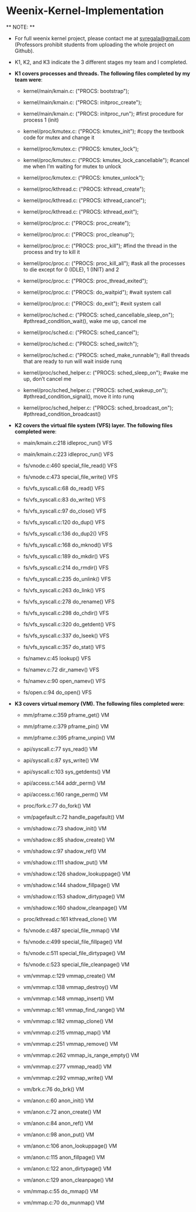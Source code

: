 # Weenix-Kernel-Implementation
 
 ** NOTE: **
 - For full weenix kernel project, please contact me at svregala@gmail.com (Professors prohibit students from uploading the whole project on Github).

- K1, K2, and K3 indicate the 3 different stages my team and I completed.
- **K1 covers processes and threads. The following files completed by my team were**: 
   - kernel/main/kmain.c: ("PROCS: bootstrap");
   - kernel/main/kmain.c: ("PROCS: initproc_create");
   - kernel/main/kmain.c: ("PROCS: initproc_run"); #first procedure for process 1 (init)

   - kernel/proc/kmutex.c: ("PROCS: kmutex_init"); #copy the textbook code for mutex and change it
   - kernel/proc/kmutex.c: ("PROCS: kmutex_lock");
   - kernel/proc/kmutex.c: ("PROCS: kmutex_lock_cancellable"); #cancel me when I’m waiting for mutex to unlock
   - kernel/proc/kmutex.c: ("PROCS: kmutex_unlock");

   - kernel/proc/kthread.c: ("PROCS: kthread_create");
   - kernel/proc/kthread.c: ("PROCS: kthread_cancel");
   - kernel/proc/kthread.c: ("PROCS: kthread_exit");

   - kernel/proc/proc.c: ("PROCS: proc_create");
   - kernel/proc/proc.c: ("PROCS: proc_cleanup");
   - kernel/proc/proc.c: ("PROCS: proc_kill"); #find the thread in the process and try to kill it
   - kernel/proc/proc.c: ("PROCS: proc_kill_all"); #ask all the processes to die except for 0 (IDLE), 1 (INIT) and 2
   - kernel/proc/proc.c: ("PROCS: proc_thread_exited");
   - kernel/proc/proc.c: ("PROCS: do_waitpid"); #wait system call
   - kernel/proc/proc.c: ("PROCS: do_exit"); #exit system call

   - kernel/proc/sched.c: ("PROCS: sched_cancellable_sleep_on"); #pthread_condition_wait(), wake me up, cancel me
   - kernel/proc/sched.c: ("PROCS: sched_cancel");
   - kernel/proc/sched.c: ("PROCS: sched_switch");
   - kernel/proc/sched.c: ("PROCS: sched_make_runnable"); #all threads that are ready to run will wait inside runq

   - kernel/proc/sched_helper.c: ("PROCS: sched_sleep_on"); #wake me up, don’t cancel me
   - kernel/proc/sched_helper.c: ("PROCS: sched_wakeup_on"); #pthread_condition_signal(), move it into runq
   - kernel/proc/sched_helper.c: ("PROCS: sched_broadcast_on"); #pthread_condition_broadcast()


- **K2 covers the virtual file system (VFS) layer. The following files completed were**:
   - main/kmain.c:218	 idleproc_run() 	VFS 
   - main/kmain.c:223	 idleproc_run() 	VFS 
   
   - fs/vnode.c:460		special_file_read() 	VFS
   - fs/vnode.c:473 	special_file_write() 	VFS
   
   - fs/vfs_syscall.c:68	 do_read() 		VFS 
   - fs/vfs_syscall.c:83	 do_write() 		VFS
   - fs/vfs_syscall.c:97 	do_close() 		VFS 
   - fs/vfs_syscall.c:120 	do_dup()		 VFS 
   - fs/vfs_syscall.c:136 	do_dup2()		 VFS 
   - fs/vfs_syscall.c:168 	do_mknod() 		VFS 
   - fs/vfs_syscall.c:189 	do_mkdir() 		VFS 
   - fs/vfs_syscall.c:214 	do_rmdir() 		VFS 
   - fs/vfs_syscall.c:235 	do_unlink() 		VFS
   - fs/vfs_syscall.c:263 	do_link() 		VFS
   - fs/vfs_syscall.c:278 	do_rename() 		VFS 
   - fs/vfs_syscall.c:298 	do_chdir() 		VFS
   - fs/vfs_syscall.c:320 	do_getdent() 		VFS
   - fs/vfs_syscall.c:337 	do_lseek() 		VFS 
   - fs/vfs_syscall.c:357 	do_stat() 		VFS 
   
   - fs/namev.c:45 		lookup() 		VFS 
   - fs/namev.c:72 		dir_namev() 		VFS 
   - fs/namev.c:90 		open_namev() 	VFS    
   - fs/open.c:94		 do_open() 		VFS

- **K3 covers virtual memory (VM). The following files completed were**:
   - mm/pframe.c:359 		pframe_get() 			VM
   - mm/pframe.c:379 		pframe_pin() 			VM
   - mm/pframe.c:395 		pframe_unpin() 		VM
   
   - api/syscall.c:77 		sys_read() 			VM
   - api/syscall.c:87 		sys_write() 			VM
   - api/syscall.c:103 		sys_getdents() 		VM
   - api/access.c:144 		addr_perm() 			VM
   - api/access.c:160 		range_perm() 			VM
   - proc/fork.c:77 			do_fork() 			VM
   
   - vm/pagefault.c:72 		handle_pagefault() 		VM
   - vm/shadow.c:73 		shadow_init() 			VM
   - vm/shadow.c:85 		shadow_create() 		VM
   - vm/shadow.c:97 		shadow_ref() 			VM
   - vm/shadow.c:111 		shadow_put() 			VM
   - vm/shadow.c:126 		shadow_lookuppage() 	VM
   - vm/shadow.c:144 		shadow_fillpage() 		VM
   - vm/shadow.c:153		shadow_dirtypage() 		VM
   - vm/shadow.c:160		shadow_cleanpage() 		VM
   - proc/kthread.c:161		kthread_clone() 		VM
   
   - fs/vnode.c:487 		special_file_mmap() 		VM
   - fs/vnode.c:499 		special_file_fillpage() 	VM
   - fs/vnode.c:511 		special_file_dirtypage() 	VM
   - fs/vnode.c:523 		special_file_cleanpage() 	VM
   
   - vm/vmmap.c:129 		vmmap_create() 		VM
   - vm/vmmap.c:138 		vmmap_destroy() 		VM
   - vm/vmmap.c:148 		vmmap_insert() 		VM
   - vm/vmmap.c:161 		vmmap_find_range() 		VM
   - vm/vmmap.c:182 		vmmap_clone() 		VM
   - vm/vmmap.c:215 		vmmap_map() 		VM
   - vm/vmmap.c:251 		vmmap_remove() 		VM
   - vm/vmmap.c:262 		vmmap_is_range_empty() 	VM
   - vm/vmmap.c:277 		vmmap_read() 		VM
   - vm/vmmap.c:292 		vmmap_write() 		VM
   - vm/brk.c:76 			do_brk() 			VM

   - vm/anon.c:60 			anon_init() 			VM
   - vm/anon.c:72 			anon_create() 		VM
   - vm/anon.c:84 			anon_ref() 			VM
   - vm/anon.c:98 			anon_put() 			VM
   - vm/anon.c:106 		anon_lookuppage() 		VM
   - vm/anon.c:115 		anon_fillpage() 		VM
   - vm/anon.c:122 		anon_dirtypage() 		VM
   - vm/anon.c:129 		anon_cleanpage() 		VM
   
   - vm/mmap.c:55 		do_mmap() 			VM
   - vm/mmap.c:70 		do_munmap() 		VM